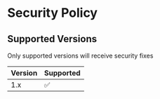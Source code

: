 # Security Policy

## Supported Versions

Only supported versions will receive security fixes

| Version | Supported          |
| ------- | ------------------ |
| 1.x     | :white_check_mark: |
